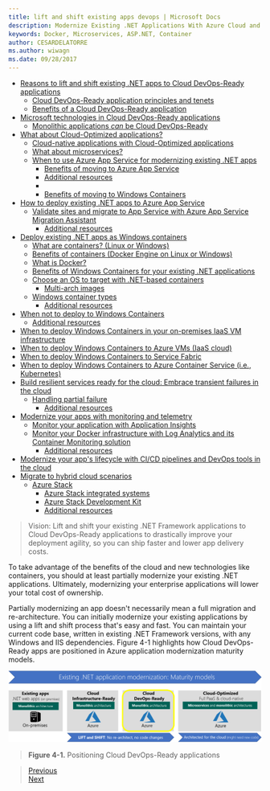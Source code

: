 ```yaml
---
title: lift and shift existing apps devops | Microsoft Docs 
description: Modernize Existing .NET Applications With Azure Cloud and Windows Containers | lift and shift existing apps devops
keywords: Docker, Microservices, ASP.NET, Container
author: CESARDELATORRE
ms.author: wiwagn
ms.date: 09/28/2017
---
```

-   [Reasons to lift and shift existing .NET apps to Cloud DevOps-Ready applications](#reasons-to-lift-and-shift-existing-.net-apps-to-cloud-devops-ready-applications)
    -   [Cloud DevOps-Ready application principles and tenets ](#cloud-devops-ready-application-principles-and-tenets)
    -   [Benefits of a Cloud DevOps-Ready application](#benefits-of-a-cloud-devops-ready-application)
-   [Microsoft technologies in Cloud DevOps-Ready applications](#microsoft-technologies-in-cloud-devops-ready-applications)
    -   [Monolithic applications *can* be Cloud DevOps-Ready](#monolithic-applications-can-be-cloud-devops-ready)
-   [What about Cloud-Optimized applications?](#what-about-cloud-optimized-applications)
    -   [Cloud-native applications with Cloud-Optimized applications](#cloud-native-applications-with-cloud-optimized-applications)
    -   [What about microservices? ](#what-about-microservices)
    -   [When to use Azure App Service for modernizing existing .NET apps](#when-to-use-azure-app-service-for-modernizing-existing-.net-apps)
        -   [Benefits of moving to Azure App Service](#benefits-of-moving-to-azure-app-service)
        -   [Additional resources](#additional-resources)
        -   [](#section)
        -   [Benefits of moving to Windows Containers](#benefits-of-moving-to-windows-containers)
-   [How to deploy existing .NET apps to Azure App Service ](#how-to-deploy-existing-.net-apps-to-azure-app-service)
    -   [Validate sites and migrate to App Service with Azure App Service Migration Assistant](#validate-sites-and-migrate-to-app-service-with-azure-app-service-migration-assistant)
        -   [Additional resources](#additional-resources-1)
-   [Deploy existing .NET apps as Windows containers](#deploy-existing-.net-apps-as-windows-containers)
    -   [What are containers? (Linux or Windows)](#what-are-containers-linux-or-windows)
    -   [Benefits of containers (Docker Engine on Linux or Windows)](#benefits-of-containers-docker-engine-on-linux-or-windows)
    -   [What is Docker?](#what-is-docker)
    -   [Benefits of Windows Containers for your existing .NET applications](#benefits-of-windows-containers-for-your-existing-.net-applications)
    -   [Choose an OS to target with .NET-based containers](#choose-an-os-to-target-with-.net-based-containers)
        -   [Multi-arch images](#multi-arch-images)
    -   [Windows container types](#windows-container-types)
        -   [Additional resources](#additional-resources-2)
-   [When not to deploy to Windows Containers](#when-not-to-deploy-to-windows-containers)
    -   [Additional resources](#additional-resources-3)
-   [When to deploy Windows Containers in your on-premises IaaS VM infrastructure](#when-to-deploy-windows-containers-in-your-on-premises-iaas-vm-infrastructure)
-   [When to deploy Windows Containers to Azure VMs (IaaS cloud)](#when-to-deploy-windows-containers-to-azure-vms-iaas-cloud)
-   [When to deploy Windows Containers to Service Fabric](#when-to-deploy-windows-containers-to-service-fabric)
-   [When to deploy Windows Containers to Azure Container Service (i.e., Kubernetes)](#when-to-deploy-windows-containers-to-azure-container-service-i.e.-kubernetes)
-   [Build resilient services ready for the cloud: Embrace transient failures in the cloud ](#build-resilient-services-ready-for-the-cloud-embrace-transient-failures-in-the-cloud)
    -   [Handling partial failure](#handling-partial-failure)
        -   [Additional resources](#additional-resources-4)
-   [Modernize your apps with monitoring and telemetry](#modernize-your-apps-with-monitoring-and-telemetry)
    -   [Monitor your application with Application Insights](#monitor-your-application-with-application-insights)
    -   [Monitor your Docker infrastructure with Log Analytics and its Container Monitoring solution](#monitor-your-docker-infrastructure-with-log-analytics-and-its-container-monitoring-solution)
        -   [Additional resources](#additional-resources-5)
-   [Modernize your app's lifecycle with CI/CD pipelines and DevOps tools in the cloud](#modernize-your-apps-lifecycle-with-cicd-pipelines-and-devops-tools-in-the-cloud)
-   [Migrate to hybrid cloud scenarios](#migrate-to-hybrid-cloud-scenarios)
    -   [Azure Stack](#azure-stack)
        -   [Azure Stack integrated systems](#azure-stack-integrated-systems)
        -   [Azure Stack Development Kit](#azure-stack-development-kit)
        -   [Additional resources](#additional-resources-6)


> Vision: Lift and shift your existing .NET Framework applications to Cloud DevOps-Ready applications to drastically improve your deployment agility, so you can ship faster and lower app delivery costs.

To take advantage of the benefits of the cloud and new technologies like containers, you should at least partially modernize your existing .NET applications. Ultimately, modernizing your enterprise applications will lower your total cost of ownership.

Partially modernizing an app doesn't necessarily mean a full migration and re-architecture. You can initially modernize your existing applications by using a lift and shift process that's easy and fast. You can maintain your current code base, written in existing .NET Framework versions, with any Windows and IIS dependencies. Figure 4-1 highlights how Cloud DevOps-Ready apps are positioned in Azure application modernization maturity models.

![](./media/image1.png)

> **Figure 4-1.** Positioning Cloud DevOps-Ready applications


> [Previous](../migrate-your-relational-databases-to-azure/use-azure-database-migration-service-to-migrate-your-relational-databases-to-azure.md)  
[Next](reasons-to-lift-and-shift-existing-.net-apps-to-cloud-devops-ready-applications.md)
